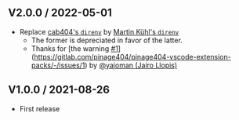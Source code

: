 ## V2.0.0 / 2022-05-01

-   Replace [cab404's `direnv`](https://marketplace.visualstudio.com/items?itemName=cab404.vscode-direnv) by [Martin Kühl's `direnv`](https://marketplace.visualstudio.com/items?itemName=mkhl.direnv)
    -   The former is depreciated in favor of the latter.
    -   Thanks for [the warning [#1](https://gitlab.com/pinage404/pinage404-vscode-extension-packs/-/issues/1)](https://gitlab.com/pinage404/pinage404-vscode-extension-packs/-/issues/1) by [@yajoman (Jairo Llopis)](https://gitlab.com/yajoman)

## V1.0.0 / 2021-08-26

-   First release

